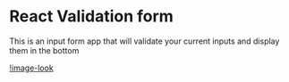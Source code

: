 # React Validation form

This is an input form app that will validate your current inputs and display them in the bottom

[!image-look]('src/assets/image.png')
